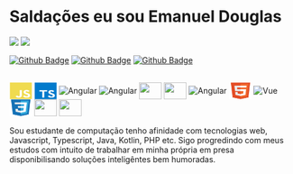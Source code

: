 # Saldações eu sou Emanuel Douglas


<div>
<!--  <a href="https://github.com/emanueldsc">Emanuel Douglas</a> -->

<img  height="250em" src="https://github-readme-stats.vercel.app/api?username=emanueldsc&show_icons=true&include_all_commits=true&count_private=true"/>

<img src="https://github-readme-stats.vercel.app/api/top-langs/?username=emanueldsc&langs_count=10"/>

	
</div>
  

<div style="clear: both;">

[![Github Badge](https://img.shields.io/badge/-Github-000?style=flat-square&logo=Github&logoColor=white)](https://github.com/emanueldsc)
[![Github Badge](https://img.shields.io/badge/-Linkedin-0a66c2?style=flat-square&logo=linkedin&logoColor=white)](https://www.linkedin.com/in/emanueldouglas/)
[![Github Badge](https://img.shields.io/badge/-email-db4a39?style=flat-square&logo=gmail&logoColor=white)](mailto:emanuel.douglas.sc@gmail.com)

    
<div style="display: inline_block"><br>

<img align="center" alt="Js" height="30" width="40" src="https://raw.githubusercontent.com/devicons/devicon/master/icons/javascript/javascript-plain.svg">
<img align="center" alt="Ts" height="30" width="40" src="https://raw.githubusercontent.com/devicons/devicon/master/icons/typescript/typescript-plain.svg">
<img align="center" alt="Angular" height="30" width="40" src="https://icongr.am/devicon/devicon-original.svg">
<img align="center" alt="Angular" height="30" width="40" src="https://icongr.am/devicon/
android-original.svg">
<img align="center" height="30" width="40" src="https://cdn.jsdelivr.net/gh/devicons/devicon/icons/java/java-original.svg" />
<img align="center" height="30" width="40" src="
https://cdn.jsdelivr.net/gh/devicons/devicon/icons/angularjs/angularjs-plain.svg">
<img align="center" alt="Angular" height="30" width="40" src="
https://cdn.jsdelivr.net/gh/devicons/devicon/icons/kotlin/kotlin-original.svg">
<img align="center" alt="HTML" height="30" width="40" src="https://raw.githubusercontent.com/devicons/devicon/master/icons/html5/html5-original.svg">
<img height="30" width="40" align="center" alt="Vue" src="https://cdn.jsdelivr.net/gh/devicons/devicon/icons/vuejs/vuejs-original.svg" />
<img align="center" alt="CSS" height="30" width="40" src="https://raw.githubusercontent.com/devicons/devicon/master/icons/css3/css3-original.svg">
 <img align="center" height="30" width="40" src="https://cdn.jsdelivr.net/gh/devicons/devicon/icons/php/php-plain.svg" />
<img align="center" height="30" width="40" src="https://cdn.jsdelivr.net/gh/devicons/devicon/icons/laravel/laravel-plain-wordmark.svg" />

</div>
  
<br>
Sou estudante de computação tenho afinidade com tecnologias web, Javascript, Typescript, Java, Kotlin, PHP etc. 
Sigo progredindo com meus estudos com intuito de trabalhar em minha própria em presa disponibilisando soluções inteligêntes bem humoradas.

